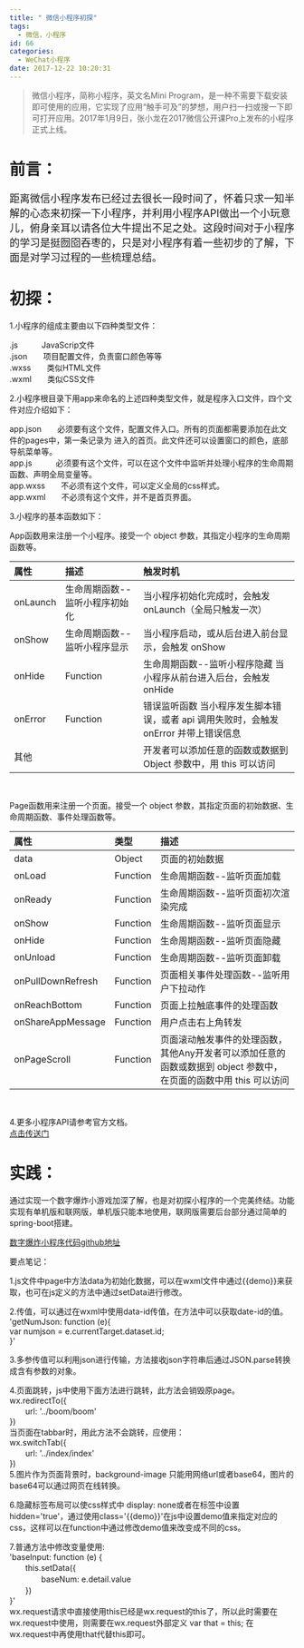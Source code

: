 ```yaml
---
title: " 微信小程序初探"
tags:
  - 微信，小程序
id: 66
categories:
  - WeChat小程序
date: 2017-12-22 10:20:31
---
```


>微信小程序，简称小程序，英文名Mini Program，是一种不需要下载安装即可使用的应用，它实现了应用“触手可及”的梦想，用户扫一扫或搜一下即可打开应用。2017年1月9日，张小龙在2017微信公开课Pro上发布的小程序正式上线。

<h1>前言：</h1>
<font size ='4' >距离微信小程序发布已经过去很长一段时间了，怀着只求一知半解的心态来初探一下小程序，并利用小程序API做出一个小玩意儿，俯身亲耳以请各位大牛提出不足之处。这段时间对于小程序的学习是挺囫囵吞枣的，只是对小程序有着一些初步的了解，下面是对学习过程的一些梳理总结。</font>  


<h1>初探：</h1>


1.小程序的组成主要由以下四种类型文件：  

  .js　　　JavaScrip文件  
  .json　　项目配置文件，负责窗口颜色等等  
  .wxss　　类似HTML文件  
  .wxml　　类似CSS文件

2.小程序根目录下用app来命名的上述四种类型文件，就是程序入口文件，四个文件对应介绍如下：

   app.json　　必须要有这个文件，配置文件入口。所有的页面都需要添加在此文件的pages中，第一条记录为 进入的首页。此文件还可以设置窗口的颜色，底部导航菜单等。  
   app.js　　　必须要有这个文件，可以在这个文件中监听并处理小程序的生命周期函数、声明全局变量等。  
   app.wxss　　不必须有这个文件，可以定义全局的css样式。  
   app.wxml　　不必须有这个文件，并不是首页界面。  
  
3.小程序的基本函数如下：  

App函数用来注册一个小程序。接受一个 object 参数，其指定小程序的生命周期函数等。  
    
属性|描述|触发时机  
:-| :- | :-   
onLaunch|生命周期函数--监听小程序初始化|当小程序初始化完成时，会触发 onLaunch（全局只触发一次）  
onShow|生命周期函数--监听小程序显示|当小程序启动，或从后台进入前台显示，会触发 onShow  
onHide|Function|生命周期函数--监听小程序隐藏	当小程序从前台进入后台，会触发 onHide  
onError|Function|错误监听函数	当小程序发生脚本错误，或者 api 调用失败时，会触发 onError 并带上错误信息  
其他||开发者可以添加任意的函数或数据到 Object 参数中，用 this 可以访问 
<br/>   

Page函数用来注册一个页面。接受一个 object 参数，其指定页面的初始数据、生命周期函数、事件处理函数等。   
  
    
属性 | 类型 | 描述 
:- | :- | :-  
data | Object | 页面的初始数据 
onLoad | Function | 生命周期函数--监听页面加载 
onReady | Function | 生命周期函数--监听页面初次渲染完成 
onShow | Function | 生命周期函数--监听页面显示 
onHide | Function | 生命周期函数--监听页面隐藏 
onUnload | Function | 生命周期函数--监听页面卸载 
onPullDownRefresh | Function | 页面相关事件处理函数--监听用户下拉动作 
onReachBottom | Function | 页面上拉触底事件的处理函数 
onShareAppMessage | Function | 用户点击右上角转发 
onPageScroll | Function | 页面滚动触发事件的处理函数，其他Any开发者可以添加任意的函数或数据到 object 参数中，在页面的函数中用 this 可以访问   
<br/>

4.更多小程序API请参考官方文档。  
   [点击传送门](https://developers.weixin.qq.com/miniprogram/dev/api/)  

<h1>实践：</h1>

通过实现一个数字爆炸小游戏加深了解，也是对初探小程序的一个完美终结。功能实现有单机版和联网版，单机版只能本地使用，联网版需要后台部分通过简单的spring-boot搭建。

[数字爆炸小程序代码github地址](https://github.com/reallinxu/NumBomb.git)

要点笔记：

1.js文件中page中方法data为初始化数据，可以在wxml文件中通过{{demo}}来获取，也可在js定义的方法中通过setData进行修改。

2.传值，可以通过在wxml中使用data-id传值，在方法中可以获取date-id的值。  
     'getNumJson: function (e){  
        var numjson = e.currentTarget.dataset.id;  
     }'  

3.多参传值可以利用json进行传输，方法接收json字符串后通过JSON.parse转换成含有参数的对象。

4.页面跳转，js中使用下面方法进行跳转，此方法会销毁原page。  
    wx.redirectTo({  
    　　url: '../boom/boom'  
	})  
    当页面在tabbar时，用此方法不会跳转，应使用：  
	wx.switchTab({  
	　　url: '../index/index'  
	})  
5.图片作为页面背景时，background-image 只能用网络url或者base64，图片的base64可以通过网页在线转换。 

6.隐藏标签布局可以使css样式中 display: none或者在标签中设置 hidden='true'，通过使用class='{{demo}}'在js中设置demo值来指定对应的css，这样可以在function中通过修改demo值来改变成不同的css。

7.普通方法中修改变量使用:  
   'baseInput: function (e) {  
   　　this.setData({  
 　　　　baseNum: e.detail.value  
   　　})  
   }'    
   wx.request请求中直接使用this已经是wx.request的this了，所以此时需要在wx.request中使用，则需要在wx.request外部定义 var that = this; 在wx.request中再使用that代替this即可。
